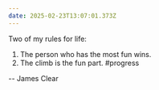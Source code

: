 ```yaml
---
date: 2025-02-23T13:07:01.373Z
---
```


Two of my rules for life:
1. The person who has the most fun wins.
2. The climb is the fun part. #progress

-- James Clear